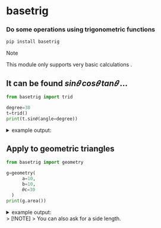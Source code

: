# basetrig
### Do some operations using trigonometric functions
```py
pip install basetrig
```
> [!NOTE]  
> This module only supports very basic calculations .

## It can be found $sin𝜃$ $cos𝜃$ $tan𝜃$ ...
```py
from basetrig import trid

degree=30
t=trid()
print(t.sin𝜃(angle=degree))
```
<details>
  <summary>example output:</summary>
  
```py
0.5
```
</details>

## Apply to geometric triangles
```py
from basetrig import geometry

g=geometry(
      a=10,
      b=10,
      𝜃c=30
  )
print(g.area())
```
<details>
  <summary>example output:</summary>

```py
25
```
</details>
> [!NOTE]  
> You can also ask for a side length.
